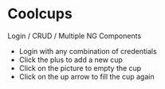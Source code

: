 # Coolcups

Login / CRUD / Multiple NG Components

- Login with any combination of credentials
- Click the plus to add a new cup
- Click on the picture to empty the cup
- Click on the up arrow to fill the cup again
